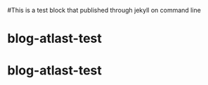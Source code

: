 #This is a test block that published through jekyll on command line
# blog-atlast-test
# blog-atlast-test
